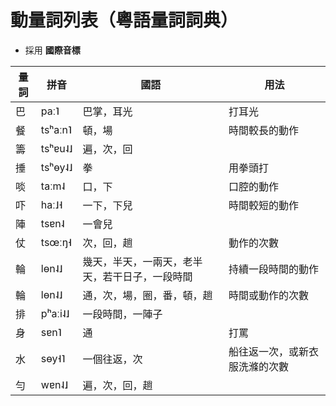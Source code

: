 # 動量詞列表（粵語量詞詞典）

* 採用 **國際音標**

量詞 | 拼音 | 國語 | 用法
--- | --- | --- | ---
巴 | paː˥ | 巴掌，耳光 | 打耳光
餐 | tsʰaːn˥ | 頓，場 | 時間較長的動作
籌 | tsʰɐu˨˩ | 遍，次，回 | 
捶 | tsʰɵy˨˩ | 拳 | 用拳頭打
啖 | taːm˨ | 口，下 | 口腔的動作
吓 | haː˩˧ | 一下，下兒 | 時間較短的動作
陣 | tsɐn˨ | 一會兒 | 
仗 | tsœːŋ˧ | 次，回，趟 | 動作的次數
輪 | lɵn˨˩ | 幾天，半天，一兩天，老半天，若干日子，一段時間 | 持續一段時間的動作
輪 | lɵn˨˩ | 通，次，場，圈，番，頓，趟 | 時間或動作的次數
排 | pʰaːi˨˩ | 一段時間，一陣子 | 
身 | sɐn˥ | 通 | 打罵
水 | sɵy˧˥ | 一個往返，次 | 船往返一次，或新衣服洗滌的次數
勻 | wɐn˨˩ | 遍，次，回，趟 | 
